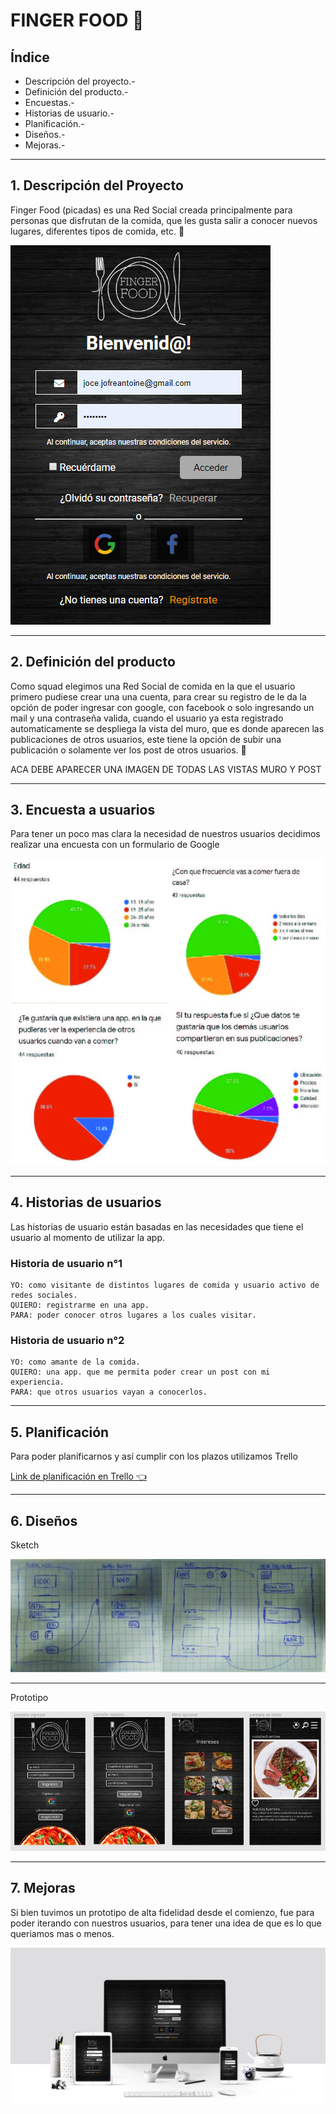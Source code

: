 # FINGER FOOD 🍔


## Índice

* Descripción del proyecto.-
* Definición del producto.-
* Encuestas.-
* Historias de usuario.-
* Planificación.-
* Diseños.-
* Mejoras.-

***

## 1. Descripción del Proyecto

Finger Food (picadas) es una Red Social creada principalmente para personas que disfrutan de la comida, que les gusta salir a conocer nuevos lugares, diferentes tipos de comida, etc. 🍕

![ Pantalla Principal](/src/img/pantalla_inicio.png)

***

## 2. Definición del producto

Como squad elegimos una Red Social de comida en la que el usuario primero pudiese crear una una cuenta, para crear su registro de le da la opción de poder ingresar con google, con facebook o solo ingresando un mail y una contraseña valida, cuando el usuario ya esta registrado automaticamente se despliega la vista del muro, que es donde aparecen las publicaciones de otros usuarios, este tiene la opción de subir una publicación o solamente ver los post de otros usuarios. 💬

ACA DEBE APARECER UNA IMAGEN DE TODAS LAS VISTAS
MURO Y POST

***

## 3. Encuesta a usuarios

Para tener un poco mas clara la necesidad de nuestros usuarios decidimos realizar una encuesta con un formulario de Google 

![ Encuesta](/src/img/encuesta.jpg)

***

## 4. Historias de usuarios

Las historias de usuario están basadas en las necesidades que tiene el usuario al momento de utilizar la app. 


### Historia de usuario n°1

    YO: como visitante de distintos lugares de comida y usuario activo de redes sociales.
    QUIERO: registrarme en una app.
    PARA: poder conocer otros lugares a los cuales visitar.

### Historia de usuario n°2

    YO: como amante de la comida.
    QUIERO: una app. que me permita poder crear un post con mi experiencia.
    PARA: que otros usuarios vayan a conocerlos.
   
***

## 5. Planificación

Para poder planificarnos y así cumplir con los plazos utilizamos Trello 

[Link de planificación en Trello 👈](https://trello.com/b/8OXvUyK2/red-social)

***

## 6. Diseños

Sketch

![ Sketch](/src/img/sketch.jpg)

*** 
Prototipo 

![ Prototipo](/src/img/prototipo.png)

***

## 7. Mejoras

Si bien tuvimos un prototipo de alta fidelidad desde el comienzo, fue para poder iterando con nuestros usuarios, para tener una idea de que es lo que queriamos mas o menos. 

![ Mockup](/src/img/finger-food-facebook.jpg)




